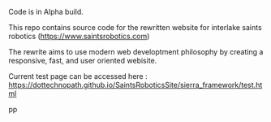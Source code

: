 Code is in Alpha build.

This repo contains source code for the rewritten website for interlake saints robotics (https://www.saintsrobotics.com)

The rewrite aims to use modern web developtment philosophy by creating a responsive, fast, and user oriented webisite.

Current test page can be accessed here :
https://dottechnopath.github.io/SaintsRoboticsSite/sierra_framework/test.html

pp
